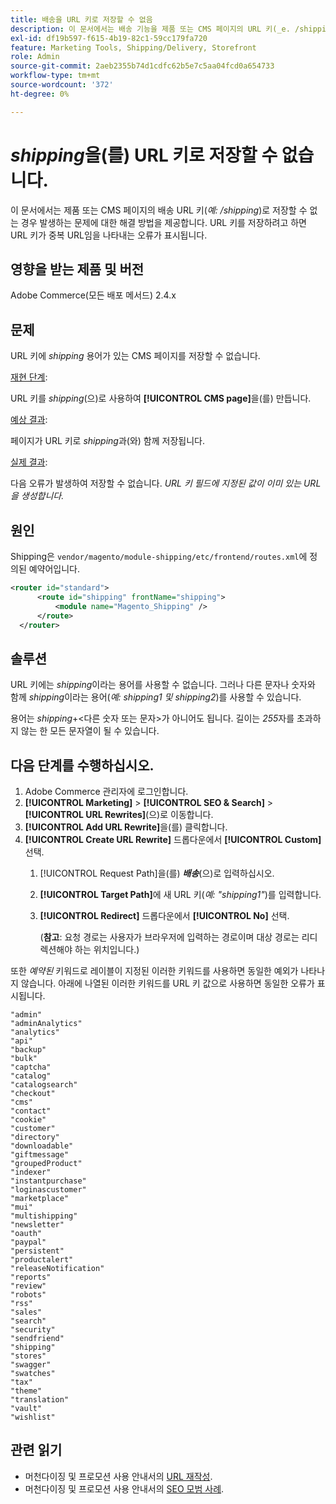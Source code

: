 ```yaml
---
title: 배송을 URL 키로 저장할 수 없음
description: 이 문서에서는 배송 기능을 제품 또는 CMS 페이지의 URL 키(_e. /shipping_)로 저장할 수 없는 문제에 대한 해결 방법을 제공합니다. URL 키를 저장하려고 하면 URL 키가 URL과 중복됨을 나타내는 오류가 표시됩니다.
exl-id: df19b597-f615-4b19-82c1-59cc179fa720
feature: Marketing Tools, Shipping/Delivery, Storefront
role: Admin
source-git-commit: 2aeb2355b74d1cdfc62b5e7c5aa04fcd0a654733
workflow-type: tm+mt
source-wordcount: '372'
ht-degree: 0%

---
```


# _shipping_&#x200B;을(를) URL 키로 저장할 수 없습니다.

이 문서에서는 제품 또는 CMS 페이지의 배송 URL 키(_예: /shipping_)로 저장할 수 없는 경우 발생하는 문제에 대한 해결 방법을 제공합니다. URL 키를 저장하려고 하면 URL 키가 중복 URL임을 나타내는 오류가 표시됩니다.

## 영향을 받는 제품 및 버전

Adobe Commerce(모든 배포 메서드) 2.4.x

## 문제

URL 키에 _shipping_ 용어가 있는 CMS 페이지를 저장할 수 없습니다.

<u>재현 단계</u>:

URL 키를 _shipping_(으)로 사용하여 **[!UICONTROL CMS page]**&#x200B;을(를) 만듭니다.

<u>예상 결과</u>:

페이지가 URL 키로 _shipping_&#x200B;과(와) 함께 저장됩니다.

<u>실제 결과</u>:

다음 오류가 발생하여 저장할 수 없습니다.
*URL 키 필드에 지정된 값이 이미 있는 URL을 생성합니다.*

## 원인

Shipping은 `vendor/magento/module-shipping/etc/frontend/routes.xml`에 정의된 예약어입니다.

```xml
<router id="standard">
      <route id="shipping" frontName="shipping">
          <module name="Magento_Shipping" />
      </route>
  </router>
```

## 솔루션

URL 키에는 _shipping_&#x200B;이라는 용어를 사용할 수 없습니다. 그러나 다른 문자나 숫자와 함께 _shipping_&#x200B;이라는 용어(_예: shipping1 및 shipping2_)를 사용할 수 있습니다.

용어는 _shipping_+&lt;다른 숫자 또는 문자>가 아니어도 됩니다. 길이는 *255*&#x200B;자를 초과하지 않는 한 모든 문자열이 될 수 있습니다.

## 다음 단계를 수행하십시오.

1. Adobe Commerce 관리자에 로그인합니다.
1. **[!UICONTROL Marketing]** > **[!UICONTROL SEO & Search]** > **[!UICONTROL URL Rewrites]**(으)로 이동합니다.
1. **[!UICONTROL Add URL Rewrite]**&#x200B;을(를) 클릭합니다.
1. **[!UICONTROL Create URL Rewrite]** 드롭다운에서 **[!UICONTROL Custom]** 선택.
   1. [!UICONTROL Request Path]을(를) **_배송_**(으)로 입력하십시오.
   1. **[!UICONTROL Target Path]**&#x200B;에 새 URL 키(_예: &quot;shipping1&quot;_)를 입력합니다.
   1. **[!UICONTROL Redirect]** 드롭다운에서 **[!UICONTROL No]** 선택.


      (**참고**: 요청 경로는 사용자가 브라우저에 입력하는 경로이며 대상 경로는 리디렉션해야 하는 위치입니다.)

또한 *예약된* 키워드로 레이블이 지정된 이러한 키워드를 사용하면 동일한 예외가 나타나지 않습니다. 아래에 나열된 이러한 키워드를 URL 키 값으로 사용하면 동일한 오류가 표시됩니다.


```
"admin"
"adminAnalytics"
"analytics"
"api"
"backup"
"bulk"
"captcha"
"catalog"
"catalogsearch"
"checkout"
"cms"
"contact"
"cookie"
"customer"
"directory"
"downloadable"
"giftmessage"
"groupedProduct"
"indexer"
"instantpurchase"
"loginascustomer"
"marketplace"
"mui"
"multishipping"
"newsletter"
"oauth"
"paypal"
"persistent"
"productalert"
"releaseNotification"
"reports"
"review"
"robots"
"rss"
"sales"
"search"
"security"
"sendfriend"
"shipping"
"stores"
"swagger"
"swatches"
"tax"
"theme"
"translation"
"vault"
"wishlist"
```

## 관련 읽기

* 머천다이징 및 프로모션 사용 안내서의 [URL 재작성](https://experienceleague.adobe.com/en/docs/commerce-admin/marketing/seo/url-rewrites/url-rewrite).
* 머천다이징 및 프로모션 사용 안내서의 [SEO 모범 사례](https://experienceleague.adobe.com/en/docs/commerce-admin/marketing/seo/seo-overview).
